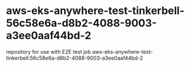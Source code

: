 # aws-eks-anywhere-test-tinkerbell-56c58e6a-d8b2-4088-9003-a3ee0aaf44bd-2
repository for use with E2E test job aws-eks-anywhere-test-tinkerbell:56c58e6a-d8b2-4088-9003-a3ee0aaf44bd-2
